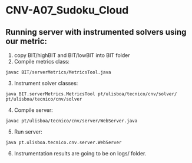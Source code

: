 # CNV-A07_Sudoku_Cloud

## Running server with instrumented solvers using our metric:
1. copy BIT/highBIT and BIT/lowBIT into BIT folder
2. Compile metrics class:
```
javac BIT/serverMetrics/MetricsTool.java 
```
3. Instrument solver classes:
```
java BIT.serverMetrics.MetricsTool pt/ulisboa/tecnico/cnv/solver/ pt/ulisboa/tecnico/cnv/solver
```
4. Compile server:
```
javac pt/ulisboa/tecnico/cnv/server/WebServer.java 
```
5. Run server:
```
java pt.ulisboa.tecnico.cnv.server.WebServer 
```
6. Instrumentation results are going to be on logs/ folder.

